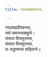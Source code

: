 ```yaml
---
title: नरदक्खदीपकस्स,

---
```

नरदक्खदीपकस्स,  
नमो समन्तचक्खुनो।  
संसारा विप्पमुत्तस्स,  
संसारा विप्पमुत्तस्स,  
स-सद्धम्मस्स सङ्घिनो॥  